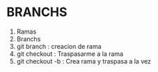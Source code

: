 # BRANCHS

1. Ramas
2. Branchs
3. git branch : creacion de rama
4. git checkout : Traspasarme a la rama
5. git checkout -b : Crea rama y traspasa a la vez